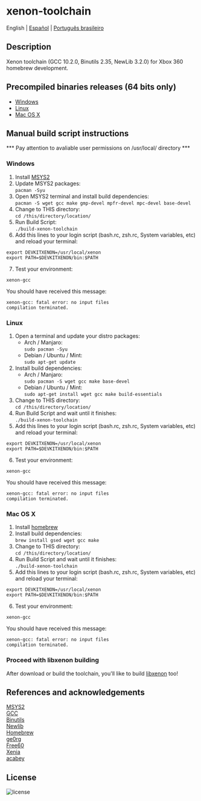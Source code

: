 # xenon-toolchain
English | [Español](LEEME.md) | [Português brasileiro](LEIAME.md)

## Description
Xenon toolchain (GCC 10.2.0, Binutils 2.35, NewLib 3.2.0) for Xbox 360 homebrew development.

## Precompiled binaries releases (64 bits only)
* [Windows](https://github.com/josevolpato/xenon-toolchain/releases/download/v1.0/xenon-toolchain-windows-x86_64-pc-msys2.7z)
* [Linux](https://github.com/josevolpato/xenon-toolchain/releases/download/v1.0/xenon-toolchain-linux-x86_64-pc-linux-gnu.7z)
* [Mac OS X](https://github.com/josevolpato/xenon-toolchain/releases/download/v1.0/xenon-toolchain-macosx-x86_64-apple-darwin.7z)

## Manual build script instructions
*** Pay attention to avaliable user permissions on /usr/local/ directory ***

### Windows
1. Install [MSYS2](https://www.msys2.org/)
2. Update MSYS2 packages:</br>
   `pacman -Syu`
3. Open MSYS2 terminal and install build dependencies:<br>
   `pacman -S wget gcc make gmp-devel mpfr-devel mpc-devel base-devel`
4. Change to THIS directory:<br/>
   `cd /this/directory/location/`
5. Run Build Script:<br/>
   `./build-xenon-toolchain`
6. Add this lines to your login script (bash.rc, zsh.rc, System variables, etc) and reload your terminal:<br/>
  ```
  export DEVKITXENON=/usr/local/xenon
  export PATH=$DEVKITXENON/bin:$PATH
  ```
7. Test your environment:<br/>
  ```
  xenon-gcc
  ```
  You should have received this message:<br/>
  ```
  xenon-gcc: fatal error: no input files
  compilation terminated.
  ```

### Linux
1. Open a terminal and update your distro packages:
     - Arch / Manjaro:  
    `sudo pacman -Syu`
     - Debian / Ubuntu / Mint:  
    `sudo apt-get update`
2. Install build dependencies:
    - Arch / Manjaro:  
    `sudo pacman -S wget gcc make base-devel`
    - Debian / Ubuntu / Mint:  
    `sudo apt-get install wget gcc make build-essentials`
3. Change to THIS directory:<br/>
   `cd /this/directory/location/`
4. Run Build Script and wait until it finishes:<br/>
   `./build-xenon-toolchain`
5. Add this lines to your login script (bash.rc, zsh.rc, System variables, etc) and reload your terminal:<br/>
  ```
  export DEVKITXENON=/usr/local/xenon
  export PATH=$DEVKITXENON/bin:$PATH
  ```
6. Test your environment:<br/>
  ```
  xenon-gcc
  ```
  You should have received this message:<br/>
  ```
  xenon-gcc: fatal error: no input files
  compilation terminated.
  ```

### Mac OS X
1. Install [homebrew](https://brew.sh/)
2. Install build dependencies:<br/>
   `brew install gsed wget gcc make`
3. Change to THIS directory:<br/>
   `cd /this/directory/location/`
4. Run Build Script and wait until it finishes:<br/>
   `./build-xenon-toolchain`
5. Add this lines to your login script (bash.rc, zsh.rc, System variables, etc) and reload your terminal:<br/>
  ```
  export DEVKITXENON=/usr/local/xenon
  export PATH=$DEVKITXENON/bin:$PATH
  ```
6. Test your environment:<br/>
  ```
  xenon-gcc
  ```
  You should have received this message:<br/>
  ```
  xenon-gcc: fatal error: no input files
  compilation terminated.
  ```

### Proceed with libxenon building
After download or build the toolchain, you'll like to build
[libxenon](https://github.com/josevolpato/libxenon) too!

## References and acknowledgements
[MSYS2](https://www.msys2.org/)  
[GCC](https://gcc.gnu.org/)  
[Binutils](https://www.gnu.org/software/binutils/)  
[Newlib](https://sourceware.org/newlib/)  
[Homebrew](https://brew.sh/)  
[ge0rg](https://github.com/ge0rg/libxenon)  
[Free60](https://github.com/Free60Project)  
[Xenia](https://github.com/xenia-project/libxenon)  
[acabey](https://github.com/acabey/libxenon)  

## License
![license](https://img.shields.io/badge/license-GLP-green)